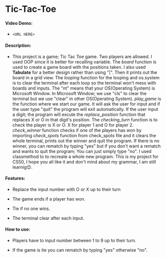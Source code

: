 # Tic-Tac-Toe

#### Video Demo:

* `<URL HERE>`


#### Description:

* This project is a game; Tic Tac Toe game. Two players are allowed. I used OOP since it is better for recalling variable. The
*board* function is used to create a game board with the positions taken. I also used **Tabulate** for a better design rather than using "|". Then it prints out the board in a grid view. The *looping* function for the looping and os.system is to clear the terminal after each loop so the terminal won't mess with boards and inputs. The "nt" means that your OS(Operating System) is Microsoft Window. In Microsoft Window; we use "cls" to clear the terminal but we use "clear" in other OS(Operating System). *play_game* is the function where we start our game. It will ask the user for input and if the user type "quit" the program will exit automatically. If the user input a digit; the program will excute the *replace_position* function that replaces X or O in that digit's position. The *checking_turn* function is to check the player is X or O. X for player 1 and O for player 2. *check_winner* function checks if one of the players has won by importing *check_spots* function from check_spots file and it clears the whole terminal, prints out the winner and quit the program. If there is no winner, you can rematch by typing "yes" but if you don't want a rematch and wants to quit the program; You can just simply type "no". I used classmethod to to recreate a whole new program. This is my project for CS50, I hope you all like it and don't mind about my grammar, I am still learnig😊.


#### Features:

* Replace the input number with O or X up to their turn

* The game ends if a player has won.

* Tie if no one wins.

* The terminal clear after each input.


#### How to use:

* Players have to input number between 1 to 9 up to their turn.

* If the game is tie you can rematch by typing "yes" otherwise "no".
